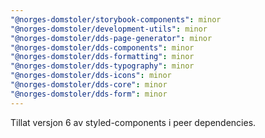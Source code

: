 ```yaml
---
"@norges-domstoler/storybook-components": minor
"@norges-domstoler/development-utils": minor
"@norges-domstoler/dds-page-generator": minor
"@norges-domstoler/dds-components": minor
"@norges-domstoler/dds-formatting": minor
"@norges-domstoler/dds-typography": minor
"@norges-domstoler/dds-icons": minor
"@norges-domstoler/dds-core": minor
"@norges-domstoler/dds-form": minor
---
```


Tillat versjon 6 av styled-components i peer dependencies.
